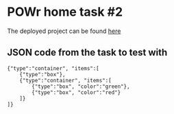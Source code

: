 # POWr home task #2

The deployed project can be found [here](https://lucid-kare-14ed25.netlify.com/)


## JSON code from the task to test with
```
{"type":"container", "items":[
	{"type":"box"},
	{"type":"container", "items":[
		{"type":"box", "color":"green"},
		{"type":"box", "color":"red"}
	]}
]}
```
